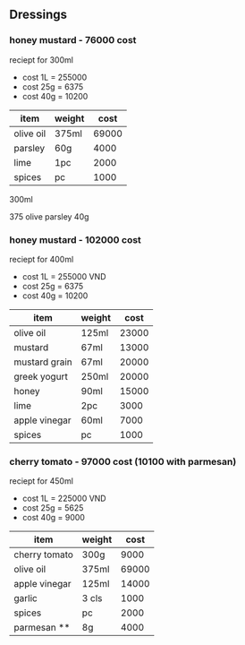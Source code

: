 ## Dressings 


### honey mustard - 76000 cost
reciept for 300ml 
- cost 1L =  255000
- cost 25g = 6375 
- cost 40g = 10200

item | weight | cost
------------ | ------------- | -------------
olive oil | 375ml | 69000
parsley | 60g | 4000
lime | 1pc | 2000
spices | pc | 1000


300ml

375 olive 
parsley 40g

### honey mustard - 102000 cost
reciept for 400ml 
- cost 1L = 255000 VND
- cost 25g = 6375 
- cost 40g = 10200

item | weight | cost
------------ | ------------- | -------------
olive oil | 125ml | 23000
mustard | 67ml | 13000
mustard grain | 67ml | 20000
greek yogurt | 250ml | 20000
honey | 90ml | 15000
lime | 2pc | 3000
apple vinegar | 60ml | 7000
spices | pc | 1000


### cherry tomato - 97000 cost (10100 with parmesan)
reciept for 450ml 
- cost 1L = 225000 VND
- cost 25g = 5625 
- cost 40g = 9000

item | weight | cost
------------ | ------------- | -------------
cherry tomato | 300g | 9000
olive oil | 375ml | 69000
apple vinegar | 125ml | 14000
garlic | 3 cls | 1000
spices | pc | 2000
parmesan ** | 8g | 4000 
